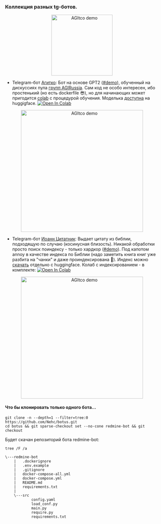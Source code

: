 ### Коллекция разных tg-ботов.
<p align="center">
  <img src="https://github.com/Nehc/botus/assets/8426195/2c1fdad5-954f-431e-922a-c3c345f8c532" alt="AGItco demo" width="200">
</p>

- Telegram-бот [Агитко](https://github.com/Nehc/botus/tree/main/agitko-bot):  Бот на основе GPT2 ([#demo](https://t.me/agitko_bot)), обученный на дискуссиях пула [групп AGIRussia](https://t.me/agirussia). Сам код не особо интересен, ибо простенький (но есть dockerfile 😎), но для начинающих может пригодится [colab](https://colab.research.google.com/github/Nehc/botus/blob/main/agitko-bot/GPT-Chatbot.ipynb) с процедурой обучения. Моделька [доступна](https://huggingface.co/Nehc/AGIRussia) на huggigface. <a target="_blank" href="https://colab.research.google.com/github/Nehc/botus/blob/main/agitko-bot/GPT-Chatbot.ipynb">
  <img src="https://colab.research.google.com/assets/colab-badge.svg" alt="Open In Colab"/>
</a>
<p align="center">
  <img src="https://github.com/Nehc/botus/assets/8426195/36e14de3-9b62-4923-99b2-52d09d3c78be" alt="AGItco demo" width="400">
</p>

- Telegram-бот [Иоанн Цитатник](https://github.com/Nehc/botus/tree/main/john-preacher): Выдает цитату из библии, подходящую по случаю (косинусная близость). 
Никакой обработки просто поиск поиндексу - только хардкор ([#demo](https://t.me/russian_priest_bot)). 
Под капотом annoy в качестве индекса по Библии (надо заметить книга книг уже разбита на "чанки" и даже проиндексирована 🤔). Индекс можно [скачать](https://huggingface.co/Nehc/rst) отдельно с huggingface. Колаб с индексированием - в комплекте: <a target="_blank" href="https://colab.research.google.com/github/Nehc/botus/blob/main/john-preacher/annoy_rst.ipynb">
  <img src="https://colab.research.google.com/assets/colab-badge.svg" alt="Open In Colab"/>
</a>
<p align="center">
  <img src="https://github.com/Nehc/botus/assets/8426195/c4bdb4f2-071f-48bc-8f67-bc77c96ea048" alt="AGItco demo" width="400">
</p>

#### Что бы клонировать только одного бота...

```
git clone -n --depth=1 --filter=tree:0 https://github.com/Nehc/botus.git
cd botus && git sparse-checkout set --no-cone redmine-bot && git checkout
```

Будет скачан репозиторий бота redmine-bot:
```
tree /F /a
```
```
\---redmine-bot
    |   .dockerignore
    |   .env.example
    |   .gitignore
    |   docker-compose-all.yml
    |   docker-compose.yml
    |   README.md
    |   requirements.txt
    |
    \---src
            config.yaml
            load_conf.py
            main.py
            require.py
            requirements.txt
```
